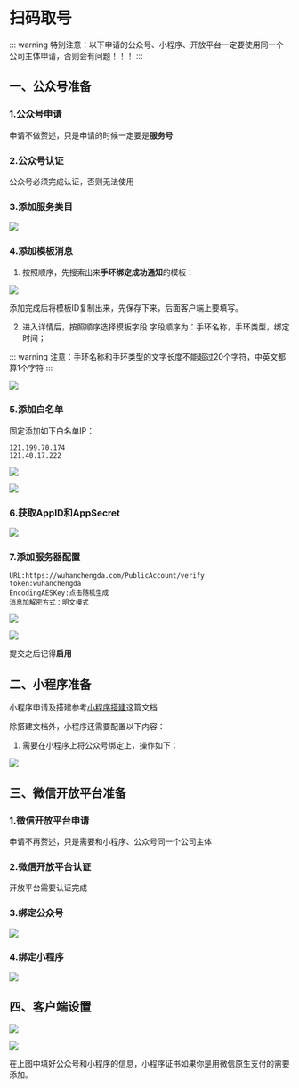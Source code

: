 # 扫码取号

::: warning
特别注意：以下申请的公众号、小程序、开放平台一定要使用同一个公司主体申请，否则会有问题！！！
:::

## 一、公众号准备
### 1.公众号申请
申请不做赘述，只是申请的时候一定要是**服务号**

### 2.公众号认证
公众号必须完成认证，否则无法使用

### 3.添加服务类目

![](https://wiki-cdsoft.oss-cn-hangzhou.aliyuncs.com/20240926114125.png)

### 4.添加模板消息
1. 按照顺序，先搜索出来**手环绑定成功通知**的模板：


![](https://wiki-cdsoft.oss-cn-hangzhou.aliyuncs.com/20240926114818.png)


添加完成后将模板ID复制出来，先保存下来，后面客户端上要填写。

2. 进入详情后，按照顺序选择模板字段
字段顺序为：手环名称，手环类型，绑定时间；

::: warning
注意：手环名称和手环类型的文字长度不能超过20个字符，中英文都算1个字符
:::

![](https://wiki-cdsoft.oss-cn-hangzhou.aliyuncs.com/20240926115302.png)

### 5.添加白名单

固定添加如下白名单IP：
```
121.199.70.174
121.40.17.222
```
![](https://wiki-cdsoft.oss-cn-hangzhou.aliyuncs.com/20240926121454.png)

![](https://wiki-cdsoft.oss-cn-hangzhou.aliyuncs.com/20240926121602.png)

### 6.获取AppID和AppSecret
![](https://wiki-cdsoft.oss-cn-hangzhou.aliyuncs.com/20240926121903.png)

### 7.添加服务器配置
```
URL:https://wuhanchengda.com/PublicAccount/verify
token:wuhanchengda
EncodingAESKey:点击随机生成
消息加解密方式：明文模式
```
![](https://wiki-cdsoft.oss-cn-hangzhou.aliyuncs.com/20240926122103.png)

![](https://wiki-cdsoft.oss-cn-hangzhou.aliyuncs.com/20240926122210.png)


提交之后记得**启用**

## 二、小程序准备
小程序申请及搭建参考[小程序搭建](../微信平台/小程序搭建.md)这篇文档

除搭建文档外，小程序还需要配置以下内容：
1. 需要在小程序上将公众号绑定上，操作如下：

![](https://wiki-cdsoft.oss-cn-hangzhou.aliyuncs.com/20240926123516.png)


## 三、微信开放平台准备

### 1.微信开放平台申请
申请不再赘述，只是需要和小程序、公众号同一个公司主体
### 2.微信开放平台认证
开放平台需要认证完成

### 3.绑定公众号
![](https://wiki-cdsoft.oss-cn-hangzhou.aliyuncs.com/20240926123937.png)

### 4.绑定小程序
![](https://wiki-cdsoft.oss-cn-hangzhou.aliyuncs.com/20240926124014.png)

## 四、客户端设置
![](https://wiki-cdsoft.oss-cn-hangzhou.aliyuncs.com/20240926124326.png)


![](https://wiki-cdsoft.oss-cn-hangzhou.aliyuncs.com/20240926124254.png)

在上图中填好公众号和小程序的信息，小程序证书如果你是用微信原生支付的需要添加。

